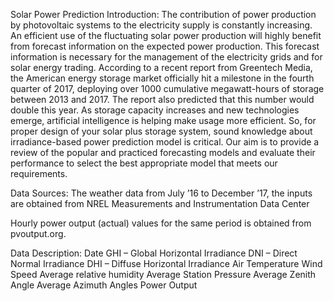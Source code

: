 Solar Power Prediction
Introduction:
The contribution of power production by photovoltaic systems to the electricity supply is constantly increasing. An efficient use of the fluctuating solar power production will highly benefit from forecast information on the expected power production. This forecast information is necessary for the management of the electricity grids and for solar energy trading. According to a recent report from Greentech Media, the American energy storage market officially hit a milestone in the fourth quarter of 2017, deploying over 1000 cumulative megawatt-hours of storage between 2013 and 2017. The report also predicted that this number would double this year. As storage capacity increases and new technologies emerge, artificial intelligence is helping make usage more efficient. So, for proper design of your solar plus storage system, sound knowledge about irradiance-based power prediction model is critical. Our aim is to provide a review of the popular and practiced forecasting models and evaluate their performance to select the best appropriate model that meets our requirements.

Data Sources:
The weather data from July ’16 to December ’17, the inputs are obtained from NREL Measurements and Instrumentation Data Center 

Hourly power output (actual) values for the same period is obtained from pvoutput.org.

Data Description:
Date
GHI – Global Horizontal Irradiance
DNI – Direct Normal Irradiance
DHI – Diffuse Horizontal Irradiance
Air Temperature
Wind Speed
Average relative humidity
Average Station Pressure
Average Zenith Angle
Average Azimuth Angles
Power Output


